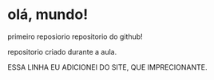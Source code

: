 # olá, mundo!
 primeiro reposiorio repositorio do github!

 repositorio criado durante a aula.

 ESSA LINHA EU ADICIONEI DO SITE, QUE IMPRECIONANTE.
